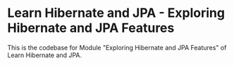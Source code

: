 # Learn Hibernate and JPA - Exploring Hibernate and JPA Features

This is the codebase for Module "Exploring Hibernate and JPA Features" of Learn Hibernate and JPA.
